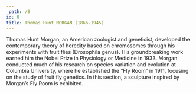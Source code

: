 ```yaml
---
_path: /8
id: 8
title: Thomas Hunt MORGAN (1866-1945)
---
```


Thomas Hunt Morgan, an American zoologist and geneticist, developed the contemporary theory of heredity based on chromosomes through his experiments with fruit flies (Drosophila genus). His groundbreaking work earned him the Nobel Prize in Physiology or Medicine in 1933. Morgan conducted much of his research on species variation and evolution at Columbia University, where he established the “Fly Room” in 1911, focusing on the study of fruit fly genetics. In this section, a sculpture inspired by Morgan’s Fly Room is exhibited.